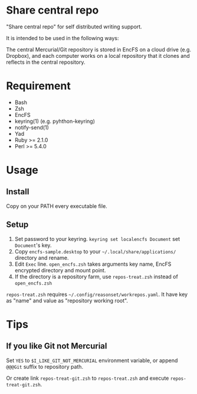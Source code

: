 # Share central repo

"Share central repo" for self distributed writing support.

It is intended to be used in the following ways:

The central Mercurial/Git repository is stored in EncFS on a cloud drive (e.g. Dropbox), and each computer works on a local repository that it clones and reflects in the central repository.

# Requirement

* Bash
* Zsh
* EncFS
* keyring(1) (e.g. pyhthon-keyring)
* notify-send(1)
* Yad
* Ruby >= 2.1.0
* Perl >= 5.4.0

# Usage

## Install

Copy on your PATH every executable file.

## Setup

1. Set password to your keyring. `keyring set localencfs Document` set `Document`'s key.
2. Copy `encfs-sample.desktop` to your `~/.local/share/applications/` directory and rename.
3. Edit `Exec` line. `open_encfs.zsh` takes arguments key name, EncFS encrypted directory and mount point.
4. If the directory is a repository farm, use `repos-treat.zsh` instead of `open_encfs.zsh`

`repos-treat.zsh` requires `~/.config/reasonset/workrepos.yaml`.
It have key as "name" and value as "repository working root".

# Tips

## If you like Git not Mercurial

Set `YES` to `$I_LIKE_GIT_NOT_MERCURIAL` environment variable, or append `@@@Git` suffix to repository path.

Or create link `repos-treat-git.zsh` to `repos-treat.zsh` and execute `repos-treat-git.zsh`.